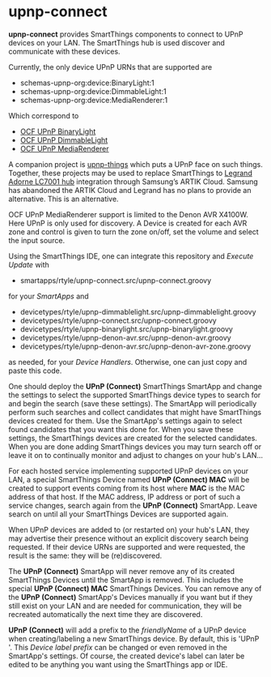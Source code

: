 # upnp-connect
**upnp-connect** provides SmartThings components to connect to UPnP devices on your LAN.
The SmartThings hub is used discover and communicate with these devices.

Currently, the only device UPnP URNs that are supported are
* schemas-upnp-org:device:BinaryLight:1
* schemas-upnp-org:device:DimmableLight:1
* schemas-upnp-org:device:MediaRenderer:1

Which correspond to
* [OCF UPnP BinaryLight](http://upnp.org/specs/ha/UPnP-ha-BinaryLight-v1-Device.pdf)
* [OCF UPnP DimmableLight](http://upnp.org/specs/ha/UPnP-ha-DimmableLight-v1-Device.pdf)
* [OCF UPnP MediaRenderer](http://upnp.org/specs/av/UPnP-av-MediaRenderer-v1-Device.pdf)

A companion project is [upnp-things](https://www.github.com/rtyle/upnp-things) which puts a UPnP face on such things. Together, these projects may be used to replace SmartThings to [Legrand Adorne LC7001 hub](https://www.legrand.us/adorne/products/wireless-whole-house-lighting-controls/lc7001.aspx) integration through Samsung’s ARTIK Cloud. Samsung has abandoned the ARTIK Cloud and Legrand has no plans to provide an alternative. This is an alternative.

OCF UPnP MediaRenderer support is limited to the Denon AVR X4100W. Here UPnP is only used for discovery. A Device is created for each AVR zone and control is given to turn the zone on/off, set the volume and select the input source.

Using the SmartThings IDE, one can integrate this repository and *Execute Update* with

* smartapps/rtyle/upnp-connect.src/upnp-connect.groovy

for your *SmartApps* and

* devicetypes/rtyle/upnp-dimmablelight.src/upnp-dimmablelight.groovy
* devicetypes/rtyle/upnp-connect.src/upnp-connect.groovy
* devicetypes/rtyle/upnp-binarylight.src/upnp-binarylight.groovy
* devicetypes/rtyle/upnp-denon-avr.src/upnp-denon-avr.groovy
* devicetypes/rtyle/upnp-denon-avr.src/upnp-denon-avr-zone.groovy

as needed, for your *Device Handlers*. Otherwise, one can just copy and paste this code.

One should deploy the **UPnP (Connect)** SmartThings SmartApp and change the settings to select the supported SmartThings device types to search for and begin the search (save these settings). The SmartApp will periodically perform such searches and collect candidates that might have SmartThings devices created for them. Use the SmartApp's settings again to select found candidates that you want this done for. When you save these settings, the SmartThings devices are created for the selected candidates. When you are done adding SmartThings devices you may turn search off or leave it on to continually monitor and adjust to changes on your hub's LAN…

For each hosted service implementing supported UPnP devices on your LAN,
a special SmartThings Device named **UPnP (Connect) MAC** will be created to support events coming from its host
where **MAC** is the MAC address of that host.
If the MAC address, IP address or port of such a service changes,
search again from the **UPnP (Connect)** SmartApp.
Leave search on until all your SmartThings Devices are supported again.

When UPnP devices are added to (or restarted on) your hub's LAN, they may advertise their presence without an explicit discovery search being requested. If their device URNs are supported and were requested, the result is the same: they will be (re)discovered.
  
The **UPnP (Connect)** SmartApp will never remove any of its created SmartThings Devices until the SmartApp is removed.
This includes the special **UPnP (Connect) MAC** SmartThings Devices.
You can remove any of the **UPnP (Connect)** SmartApp's Devices manually if you want
but if they still exist on your LAN and are needed for communication, they will be recreated automatically the next time they are discovered.

**UPnP (Connect)** will add a prefix to the *friendlyName* of a UPnP device when creating/labeling a new SmartThings device. By default, this is 'UPnP '. This *Device label prefix* can be changed or even removed in the SmartApp's settings. Of course, the created device's label can later be edited to be anything you want using the SmartThings app or IDE.
